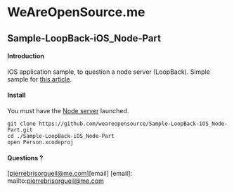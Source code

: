 # WeAreOpenSource.me

## Sample-LoopBack-iOS_Node-Part

#### Introduction  

IOS application sample, to question a node server (LoopBack). Simple sample for [this article](http://weareopensource.me/2015/04/20/loopback-ios-getting-started/). 

#### Install

You must have the [Node server](https://github.com/weareopensource/Sample-LoopBack-iOS_Node-Part) launched. 

    git clone https://github.com/weareopensource/Sample-LoopBack-iOS_Node-Part.git
    cd ./Sample-LoopBack-iOS_Node-Part
    open Person.xcodeproj

#### Questions ? 

[pierrebrisorgueil@me.com][email]
[email]: mailto:pierrebrisorgueil@me.com
